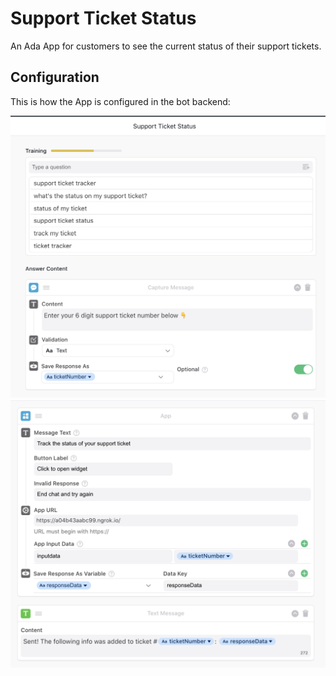 # Support Ticket Status

An Ada App for customers to see the current status of their support tickets.

## Configuration

This is how the App is configured in the bot backend:

<img src="imgs/setupShot1.png"> 
<img src="imgs/setupShot2.png"> 
